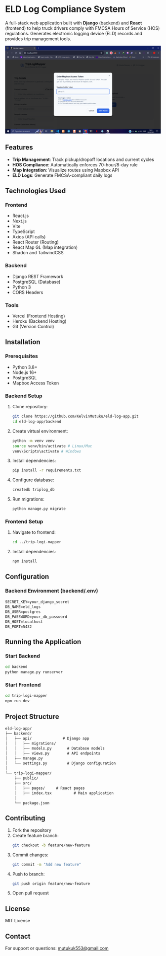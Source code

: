 # ELD Log Compliance System

A full-stack web application built with **Django** (backend) and **React** (frontend) to help truck drivers comply with FMCSA Hours of Service (HOS) regulations. Generates electronic logging device (ELD) records and provides trip management tools.

![Demo Screenshot](./Screenshot%20(300).png)

## Features
- **Trip Management**: Track pickup/dropoff locations and current cycles
- **HOS Compliance**: Automatically enforces 70-hour/8-day rule
- **Map Integration**: Visualize routes using Mapbox API
- **ELD Logs**: Generate FMCSA-compliant daily logs

## Technologies Used
### Frontend
- React.js
- Next.js
- Vite
- TypeScript
- Axios (API calls)
- React Router (Routing)
- React Map GL (Map integration)
- Shadcn and TailwindCSS

### Backend
- Django REST Framework
- PostgreSQL (Database)
- Python 3
- CORS Headers

### Tools
- Vercel (Frontend Hosting)
- Heroku (Backend Hosting)
- Git (Version Control)

## Installation
### Prerequisites
- Python 3.8+
- Node.js 16+
- PostgreSQL
- Mapbox Access Token

### Backend Setup
1. Clone repository:
   ```bash
   git clone https://github.com/KelvinMutuku/eld-log-app.git
   cd eld-log-app/backend
   ```

2. Create virtual environment:
   ```bash
   python -m venv venv
   source venv/bin/activate # Linux/Mac
   venv\Scripts\activate # Windows
   ```

3. Install dependencies:
   ```bash
   pip install -r requirements.txt
   ```

4. Configure database:
   ```bash
   createdb triplog_db
   ```

5. Run migrations:
   ```bash
   python manage.py migrate
   ```

### Frontend Setup
1. Navigate to frontend:
   ```bash
   cd ../trip-logi-mapper
   ```

2. Install dependencies:
   ```bash
   npm install
   ```


## Configuration
### Backend Environment (backend/.env)
```env
SECRET_KEY=your_django_secret
DB_NAME=eld_logs
DB_USER=postgres
DB_PASSWORD=your_db_password
DB_HOST=localhost
DB_PORT=5432
```

## Running the Application
### Start Backend
```bash
cd backend
python manage.py runserver
```

### Start Frontend
```bash
cd trip-logi-mapper
npm run dev
```

## Project Structure
```
eld-log-app/
├── backend/
│   ├── api/              # Django app
│   │   ├── migrations/
│   │   ├── models.py       # Database models
│   │   ├── views.py        # API endpoints
│   ├── manage.py
│   └── settings.py         # Django configuration
│
└── trip-logi-mapper/
    ├── public/
    ├── src/
    │   ├── pages/     # React pages
    │   ├── index.tsx          # Main application
    │   
    └── package.json
```

## Contributing
1. Fork the repository
2. Create feature branch:
   ```bash
   git checkout -b feature/new-feature
   ```
3. Commit changes:
   ```bash
   git commit -m "Add new feature"
   ```
4. Push to branch:
   ```bash
   git push origin feature/new-feature
   ```
5. Open pull request

## License
MIT License

## Contact
For support or questions: [mutukuk553@gmail.com](mailto:mutukuk553@gmail.com)